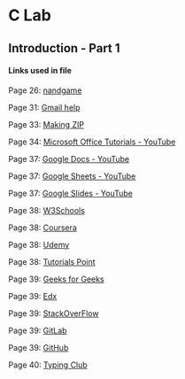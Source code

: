 # C Lab
## Introduction - Part 1

#### Links used in file

Page 26: [nandgame](https://nandgame.com/)

Page 31: [Gmail help](https://support.google.com/mail/answer/6304825?co=GENIE.Platform=Desktop&hl=en)

Page 33: [Making ZIP](http://knowledgebase.poppulo.com/articles/How_To/Create-a-Zipped-Folder/?l=en_US&fs=RelatedArticle)

Page 34: [Microsoft Office Tutorials - YouTube](https://www.youtube.com/playlist?list=PLmkaw6oRnRv8UYcRLpxon4rPQm_pud8nd)

Page 37: [Google Docs - YouTube](https://www.youtube.com/playlist?list=PLwXXOxvDboeagQBUlNBfC_-t9vA9c3bul)

Page 37: [Google Sheets - YouTube](https://www.youtube.com/playlist?list=PLwXXOxvDboeaCTwdY5t5bGQBnVqk99rIu)

Page 37: [Google Slides - YouTube](https://www.youtube.com/playlist?list=PLwXXOxvDboea6SnnRK4ToVXb-tDLn_mfZ)

Page 38: [W3Schools](https://www.w3schools.com/)

Page 38: [Coursera](https://www.coursera.org/)

Page 38: [Udemy](https://www.udemy.com/)

Page 38: [Tutorials Point](https://www.tutorialspoint.com/index.html)

Page 39: [Geeks for Geeks](https://www.geeksforgeeks.org/)

Page 39: [Edx](https://www.edx.org/)

Page 39: [StackOverFlow](https://stackoverflow.com/)

Page 39: [GitLab](https://github.com/)

Page 39: [GitHub](https://about.gitlab.com)

Page 40: [Typing Club](https://www.typingclub.com/)
